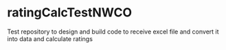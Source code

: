 # ratingCalcTestNWCO
Test repository to design and build code to receive excel file and convert it into data and calculate ratings
